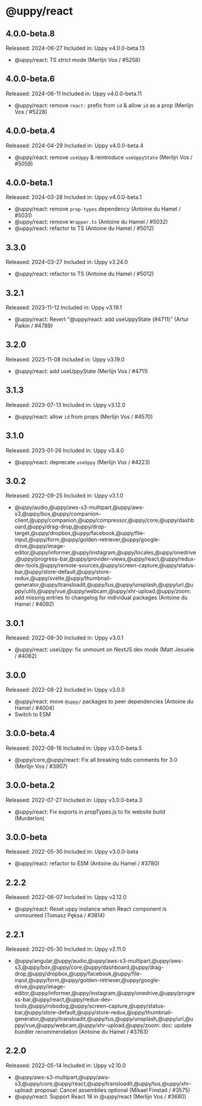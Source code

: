 # @uppy/react

## 4.0.0-beta.8

Released: 2024-06-27
Included in: Uppy v4.0.0-beta.13

- @uppy/react: TS strict mode (Merlijn Vos / #5258)

## 4.0.0-beta.6

Released: 2024-06-11
Included in: Uppy v4.0.0-beta.11

- @uppy/react: remove `react:` prefix from `id` & allow `id` as a prop (Merlijn Vos / #5228)

## 4.0.0-beta.4

Released: 2024-04-29
Included in: Uppy v4.0.0-beta.4

- @uppy/react: remove `useUppy` & reintroduce `useUppyState` (Merlijn Vos / #5059)

## 4.0.0-beta.1

Released: 2024-03-28
Included in: Uppy v4.0.0-beta.1

- @uppy/react: remove `prop-types` dependency (Antoine du Hamel / #5031)
- @uppy/react: remove `Wrapper.ts` (Antoine du Hamel / #5032)
- @uppy/react: refactor to TS (Antoine du Hamel / #5012)

## 3.3.0

Released: 2024-03-27
Included in: Uppy v3.24.0

- @uppy/react: refactor to TS (Antoine du Hamel / #5012)

## 3.2.1

Released: 2023-11-12
Included in: Uppy v3.19.1

- @uppy/react: Revert "@uppy/react: add useUppyState (#4711)" (Artur Paikin / #4789)

## 3.2.0

Released: 2023-11-08
Included in: Uppy v3.19.0

- @uppy/react: add useUppyState (Merlijn Vos / #4711)

## 3.1.3

Released: 2023-07-13
Included in: Uppy v3.12.0

- @uppy/react: allow `id` from props (Merlijn Vos / #4570)

## 3.1.0

Released: 2023-01-26
Included in: Uppy v3.4.0

- @uppy/react: deprecate `useUppy` (Merlijn Vos / #4223)

## 3.0.2

Released: 2022-09-25
Included in: Uppy v3.1.0

- @uppy/audio,@uppy/aws-s3-multipart,@uppy/aws-s3,@uppy/box,@uppy/companion-client,@uppy/companion,@uppy/compressor,@uppy/core,@uppy/dashboard,@uppy/drag-drop,@uppy/drop-target,@uppy/dropbox,@uppy/facebook,@uppy/file-input,@uppy/form,@uppy/golden-retriever,@uppy/google-drive,@uppy/image-editor,@uppy/informer,@uppy/instagram,@uppy/locales,@uppy/onedrive,@uppy/progress-bar,@uppy/provider-views,@uppy/react,@uppy/redux-dev-tools,@uppy/remote-sources,@uppy/screen-capture,@uppy/status-bar,@uppy/store-default,@uppy/store-redux,@uppy/svelte,@uppy/thumbnail-generator,@uppy/transloadit,@uppy/tus,@uppy/unsplash,@uppy/url,@uppy/utils,@uppy/vue,@uppy/webcam,@uppy/xhr-upload,@uppy/zoom: add missing entries to changelog for individual packages (Antoine du Hamel / #4092)

## 3.0.1

Released: 2022-08-30
Included in: Uppy v3.0.1

- @uppy/react: useUppy: fix unmount on NextJS dev mode (Matt Jesuele / #4062)

## 3.0.0

Released: 2022-08-22
Included in: Uppy v3.0.0

- @uppy/react: move `@uppy/` packages to peer dependencies (Antoine du Hamel / #4004)
- Switch to ESM

## 3.0.0-beta.4

Released: 2022-08-16
Included in: Uppy v3.0.0-beta.5

- @uppy/core,@uppy/react: Fix all breaking todo comments for 3.0 (Merlijn Vos / #3907)

## 3.0.0-beta.2

Released: 2022-07-27
Included in: Uppy v3.0.0-beta.3

- @uppy/react: Fix exports in propTypes.js to fix website build (Murderlon)

## 3.0.0-beta

Released: 2022-05-30
Included in: Uppy v3.0.0-beta

- @uppy/react: refactor to ESM (Antoine du Hamel / #3780)

## 2.2.2

Released: 2022-06-07
Included in: Uppy v2.12.0

- @uppy/react: Reset uppy instance when React component is unmounted (Tomasz Pęksa / #3814)

## 2.2.1

Released: 2022-05-30
Included in: Uppy v2.11.0

- @uppy/angular,@uppy/audio,@uppy/aws-s3-multipart,@uppy/aws-s3,@uppy/box,@uppy/core,@uppy/dashboard,@uppy/drag-drop,@uppy/dropbox,@uppy/facebook,@uppy/file-input,@uppy/form,@uppy/golden-retriever,@uppy/google-drive,@uppy/image-editor,@uppy/informer,@uppy/instagram,@uppy/onedrive,@uppy/progress-bar,@uppy/react,@uppy/redux-dev-tools,@uppy/robodog,@uppy/screen-capture,@uppy/status-bar,@uppy/store-default,@uppy/store-redux,@uppy/thumbnail-generator,@uppy/transloadit,@uppy/tus,@uppy/unsplash,@uppy/url,@uppy/vue,@uppy/webcam,@uppy/xhr-upload,@uppy/zoom: doc: update bundler recommendation (Antoine du Hamel / #3763)

## 2.2.0

Released: 2022-05-14
Included in: Uppy v2.10.0

- @uppy/aws-s3-multipart,@uppy/aws-s3,@uppy/core,@uppy/react,@uppy/transloadit,@uppy/tus,@uppy/xhr-upload: proposal: Cancel assemblies optional (Mikael Finstad / #3575)
- @uppy/react: Support React 18 in @uppy/react (Merlijn Vos / #3680)
